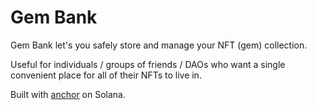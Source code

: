 # Gem Bank 

Gem Bank let's you safely store and manage your NFT (gem) collection.

Useful for individuals / groups of friends / DAOs who want a single convenient place for all of their NFTs to live in.

Built with [anchor](https://github.com/project-serum/anchor) on Solana.